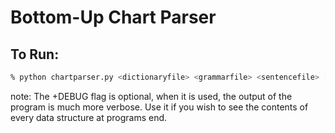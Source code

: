 # Bottom-Up Chart Parser

## To Run:
```sh
% python chartparser.py <dictionaryfile> <grammarfile> <sentencefile> [+DEBUG]
```

note: The +DEBUG flag is optional, when it is used, the output of the program
is much more verbose.  Use it if you wish to see the contents of every data
structure at programs end.

